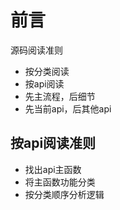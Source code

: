 # 前言

源码阅读准则

* 按分类阅读
* 按api阅读
* 先主流程，后细节
* 先当前api，后其他api

## 按api阅读准则

* 找出api主函数
* 将主函数功能分类
* 按分类顺序分析逻辑
